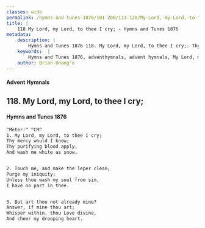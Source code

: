 ```yaml
---
classes: wide
permalink: /hymns-and-tunes-1876/101-200/111-120/My-Lord,-my-Lord,-to-thee-I-cry;/
title: |
    118 My Lord, my Lord, to thee I cry; - Hymns and Tunes 1876
metadata:
    description: |
        Hymns and Tunes 1876 118. My Lord, my Lord, to thee I cry;. Thy mercy would I know; Thy purifying blood apply, And wash me white as snow. 
    keywords:  |
        Hymns and Tunes 1876, adventhymnals, advent hymnals, My Lord, my Lord, to thee I cry;, Thy mercy would I know;, 
    author: Brian Onang'o
---
```


#### Advent Hymnals
## 118. My Lord, my Lord, to thee I cry;
####  Hymns and Tunes 1876

```txt
^Meter:^ ^CM^
1. My Lord, my Lord, to thee I cry;
Thy mercy would I know;
Thy purifying blood apply,
And wash me white as snow.


2. Touch me, and make the leper clean;
Purge my iniquity;
Unless thou wash my soul from sin,
I have no part in thee.


3. But art thou not already mine?
Answer, if mine thou art;
Whisper within, thou Love divine,
And cheer my drooping heart.
```